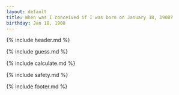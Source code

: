 ```yaml
---
layout: default
title: When was I conceived if I was born on January 18, 1908?
birthday: Jan 18, 1908
---
```


{% include header.md %}

{% include guess.md %}

{% include calculate.md %}

{% include safety.md %}

{% include footer.md %}



